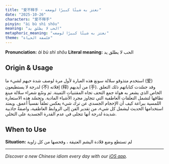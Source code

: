 ```yaml
---
title: "爱不释手 - نعتز به شيئًا كبيرًا لوضعه"
date: "2025-10-26"
characters: "爱不释手"
pinyin: "ài bù shì shǒu"
meaning: "الحب لا يطلق يد"
metaphoric_meaning: "نعتز به شيئًا كبيرًا لوضعه"
theme: "فلسفة الحياة"
---
```


**Pronunciation:** *ài bù shì shǒu*
**Literal meaning:** الحب لا يطلق يد

## Origin & Usage

استخدم متذوقو سلالة سونغ هذه العبارة لأول مرة لوصف شدة حبهم لشيء ما (爱) لدرجة لا يستطيعون (不) إفلاته (释) من أيديهم (手). وقد جسّدت كتاباتهم ذلك التعلق الخاص الذي يشعر به هواة جمع التحف تجاه المقتنيات الثمينة. ثم وسّع شعراء سلالة مينغ نطاقها لتشمل التعلقات العاطفية التي تتجاوز مجرد الأشياء المادية. وتجسّد هذه الاستعارة اللمسية ببراعة كيف أن الإحجام الجسدي عن ترك شيء يعكس تعلقاً نفسياً أعمق. ويمتد استخدامها الحديث ليشمل كل شيء، من تقدير الفن إلى الروابط العاطفية، واصفةً جاذبية شديدة لدرجة أنها تتجلى في عدم القدرة الجسدية على التخلي.

## When to Use

**Situation:** لم تستطع وضع قلادة اليشم العتيقة ، وفحصها من كل زاوية

---

*Discover a new Chinese idiom every day with our [iOS app](https://apps.apple.com/us/app/daily-chinese-idioms/id6740611324).*
